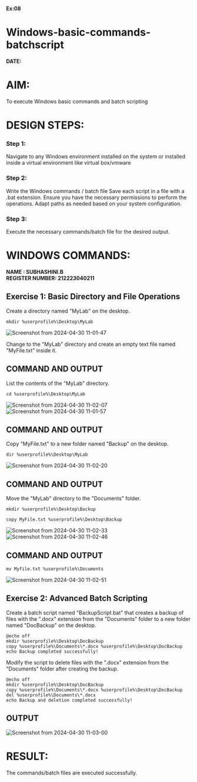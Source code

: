 
**Ex:08**
# Windows-basic-commands-batchscript
**DATE:** 
# AIM:
To execute Windows basic commands and batch scripting

# DESIGN STEPS:

### Step 1:

Navigate to any Windows environment installed on the system or installed inside a virtual environment like virtual box/vmware 

### Step 2:

Write the Windows commands / batch file
Save each script in a file with a .bat extension.
Ensure you have the necessary permissions to perform the operations.
Adapt paths as needed based on your system configuration.
### Step 3:

Execute the necessary commands/batch file for the desired output. 




# WINDOWS COMMANDS:
**NAME : SUBHASHINI.B**  
**REGISTER NUMBER: 212223040211**  
## Exercise 1: Basic Directory and File Operations
Create a directory named "MyLab" on the desktop.
```
mkdir %userprofile%\Desktop\MyLab
```
![Screenshot from 2024-04-30 11-01-47](https://github.com/shivsujan/Windows-basic-commands-batchscript/assets/145633245/f1f83410-e659-40ff-bee3-e079d93c7736)


Change to the "MyLab" directory and create an empty text file named "MyFile.txt" inside it.



## COMMAND AND OUTPUT
List the contents of the "MyLab" directory.
```
cd %userprofile%\Desktop\MyLab
```

![Screenshot from 2024-04-30 11-02-07](https://github.com/shivsujan/Windows-basic-commands-batchscript/assets/145633245/4de1b4bd-f842-485a-bf0d-90def6eaf1e9)
![Screenshot from 2024-04-30 11-01-57](https://github.com/shivsujan/Windows-basic-commands-batchscript/assets/145633245/60ef83ad-950a-4bf7-ae70-7ccd4fae7aa7)





## COMMAND AND OUTPUT

Copy "MyFile.txt" to a new folder named "Backup" on the desktop.

```
dir %userprofile%\Desktop\MyLab
```

![Screenshot from 2024-04-30 11-02-20](https://github.com/shivsujan/Windows-basic-commands-batchscript/assets/145633245/a28afee5-4fc8-4720-a29b-ae4c9819f177)


## COMMAND AND OUTPUT

Move the "MyLab" directory to the "Documents" folder.

```
mkdir %userprofile%\Desktop\Backup

copy MyFile.txt %userprofile%\Desktop\Backup
```
![Screenshot from 2024-04-30 11-02-33](https://github.com/shivsujan/Windows-basic-commands-batchscript/assets/145633245/ad0e4f9e-575b-48f5-95fe-7df3f52b5857)
![Screenshot from 2024-04-30 11-02-46](https://github.com/shivsujan/Windows-basic-commands-batchscript/assets/145633245/fc1a73ef-f263-4896-9465-239e1420b390)



## COMMAND AND OUTPUT

```
mv Myfile.txt %userprofile%\Documents
```

![Screenshot from 2024-04-30 11-02-51](https://github.com/shivsujan/Windows-basic-commands-batchscript/assets/145633245/0fe73689-4d9b-4494-8ce8-d940fc9b9606)

## Exercise 2: Advanced Batch Scripting
Create a batch script named "BackupScript.bat" that creates a backup of files with the ".docx" extension from the "Documents" folder to a new folder named "DocBackup" on the desktop.
```
@echo off
mkdir %userprofile%\Desktop\DocBackup
copy %userprofile%\Documents\*.docx %userprofile%\Desktop\DocBackup
echo Backup completed successfully!
```
Modify the script to delete files with the ".docx" extension from the "Documents" folder after creating the backup.

```
@echo off
mkdir %userprofile%\Desktop\DocBackup
copy %userprofile%\Documents\*.docx %userprofile%\Desktop\DocBackup
del %userprofile%\Documents\*.docx
echo Backup and deletion completed successfully!
```



## OUTPUT


![Screenshot from 2024-04-30 11-03-00](https://github.com/shivsujan/Windows-basic-commands-batchscript/assets/145633245/f8257a6d-6fa4-4e1a-bc73-063fad3c5508)



# RESULT:
The commands/batch files are executed successfully.


